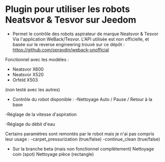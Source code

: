 # Plugin pour utiliser les robots Neatsvor & Tesvor sur Jeedom

* Permet le contrôle des robots aspirateur de marque Neatsvor & Tesvor
Via l'application WeBack/Tesvor. 
L'API utilisée est non officielle, et basée sur le reverse engineering trouvé sur ce dépôt : https://github.com/opravdin/weback-unofficial

Fonctionnel avec les modèles : 
* Neatsvor X600 
* Neatsvor X520
* Orfeld X503

(non testé avec les autres)

* Contrôle du robot disponible :
-Nettoyage Auto / Pause / Retour à la base

-Réglage de la vitesse d'aspiration 

-Réglage du débit d'eau

Certains paramètres sont remontés par le robot mais je n'ai pas compris leur usage :
-carpet_pressurization (true/false)
-continue_clean (true/false)

* Sur la branche beta (mais non fonctionnel complètement)
Nettoyage coin (spot)
Nettoyage pièce (rectangle)

